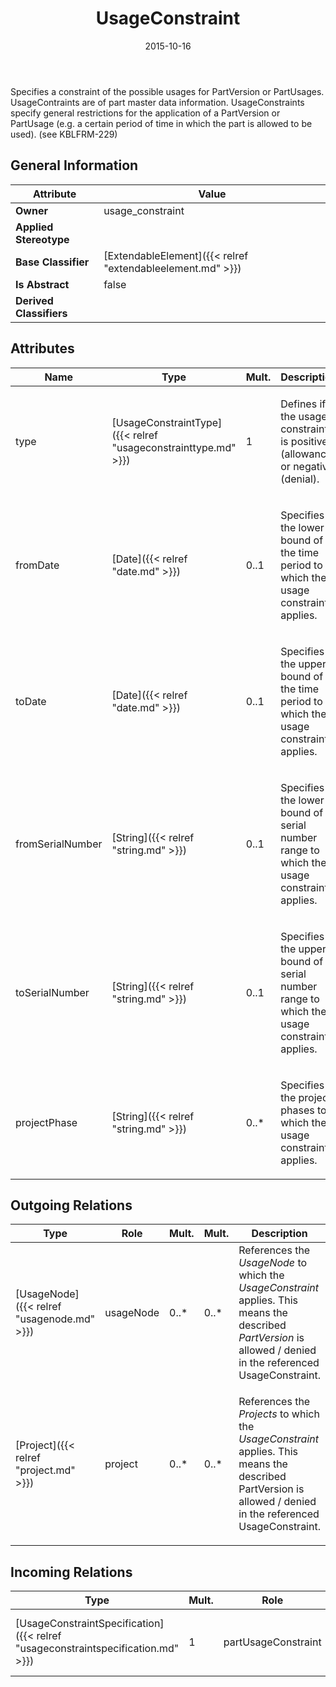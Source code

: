 ﻿---
title: UsageConstraint
toc: false
type: specs
date: "2015-10-16"
draft: false
specification: VEC
version: 1.1.2
documentType: "Recommendation"
elementType: Class
classes:
  - UsageConstraint
menu_name: vec-1.1.2
---
<p>Specifies a constraint of the possible usages for PartVersion or PartUsages. UsageContraints are of part master data information. UsageConstraints specify general restrictions for the application of a PartVersion or PartUsage (e.g. a certain period of time in which the part is allowed to be used).  (see KBLFRM-229) </p>

## General Information

| Attribute               | Value |
|-------------------------|-------|
| **Owner**               | usage_constraint |
| **Applied Stereotype**  |   |
| **Base Classifier**     | [ExtendableElement]({{< relref "extendableelement.md" >}})<br/>  |
| **Is Abstract**         | false |
| **Derived Classifiers** |   |

## Attributes
|  Name  |  Type  |  Mult.  |  Description  |  Owning Classifier  |
|--------|--------|---------|---------------|--------------|
|type | [UsageConstraintType]({{< relref "usageconstrainttype.md" >}}) | 1 | <p> Defines if the usage constraint is positive (allowance) or negative (denial).      </p> | [UsageConstraint]({{< relref "usageconstraint.md" >}}) |
|fromDate | [Date]({{< relref "date.md" >}}) | 0..1 | <p>Specifies the lower bound of the time period to which the usage constraint applies. </p> | [UsageConstraint]({{< relref "usageconstraint.md" >}}) |
|toDate | [Date]({{< relref "date.md" >}}) | 0..1 | <p>Specifies the upper bound of the time period to which the usage constraint applies. </p> | [UsageConstraint]({{< relref "usageconstraint.md" >}}) |
|fromSerialNumber | [String]({{< relref "string.md" >}}) | 0..1 | <p>Specifies the lower bound of a serial number range to which the usage constraint applies. </p> | [UsageConstraint]({{< relref "usageconstraint.md" >}}) |
|toSerialNumber | [String]({{< relref "string.md" >}}) | 0..1 | <p> Specifies the upper bound of a serial number range to which the usage constraint applies.      </p> | [UsageConstraint]({{< relref "usageconstraint.md" >}}) |
|projectPhase | [String]({{< relref "string.md" >}}) | 0..* | <p>Specifies the project phases to which the usage constraint applies. </p> | [UsageConstraint]({{< relref "usageconstraint.md" >}}) |

## Outgoing Relations
|    Type  |   Role   |   Mult.   |   Mult.   |   Description   |
|----------|----------|-----------|-----------|-----------------|
| [UsageNode]({{< relref "usagenode.md" >}}) | usageNode | 0..* | 0..* | References the <i>UsageNode</i> to which the <i>UsageConstraint</i> applies. This means the described <i>PartVersion</i> is allowed / denied in the referenced UsageConstraint. |
| [Project]({{< relref "project.md" >}}) | project | 0..* | 0..* | <p> References the <i>Projects</i> to which the <i>UsageConstraint</i> applies. This means the described PartVersion is allowed / denied in the referenced UsageConstraint.      </p> |
##  Incoming Relations
|    Type  |   Mult.  |   Role    |   Mult.   |   Description  |
|----------|----------|-----------|-----------|----------------|
| [UsageConstraintSpecification]({{< relref "usageconstraintspecification.md" >}}) | 1 | partUsageConstraint | 1..* | Specifies the UsageConstraints that apply to the PartVersion or PartUsages described by the UsageConstraintSpecification. |
